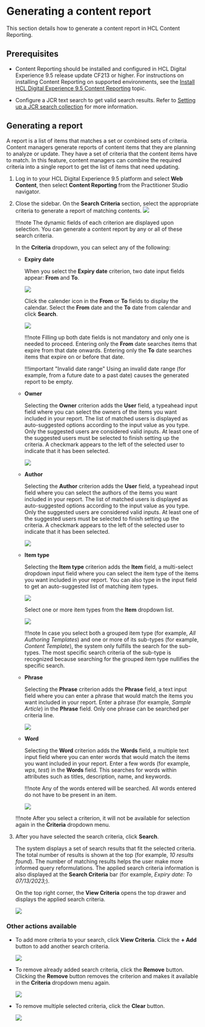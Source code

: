 # Generating a content report

This section details how to generate a content report in HCL Content Reporting.

## Prerequisites

- Content Reporting should be installed and configured in HCL Digital Experience 9.5 release update CF213 or higher. For instructions on installing Content Reporting on supported environments, see the [Install HCL Digital Experience 9.5 Content Reporting](../installation/index.md) topic.

- Configure a JCR text search to get valid search results. Refer to [Setting up a JCR search collection](../../../../build_sites/search/portal_search/administer_portal_search/setup_search_collections/jcr_search_collections/index.md) for more information.

## Generating a report

A report is a list of items that matches a set or combined sets of criteria. Content managers generate reports of content items that they are planning to analyze or update. They have a set of criteria that the content items have to match. In this feature, content managers can combine the required criteria into a single report to get the list of items that need updating.

1.  Log in to your HCL Digital Experience 9.5 platform and select **Web Content**, then select **Content Reporting** from the Practitioner Studio navigator.

2.  Close the sidebar. On the **Search Criteria** section, select the appropriate criteria to generate a report of matching contents.
    ![](../../../../assets/HCL_Content_Reporting_Criteria_Dropdown.png)

    !!!note
        The dynamic fields of each criterion are displayed upon selection. You can generate a content report by any or all of these search criteria.

    In the **Criteria** dropdown, you can select any of the following:

    - **Expiry date**

        When you select the **Expiry date** criterion, two date input fields appear: **From** and **To**.

        ![](../../../../assets/HCL_Content_Reporting_Search_By_Expiry.png)

        Click the calender icon in the **From** or **To** fields to display the calendar. Select the **From** date and the **To** date from calendar and click **Search**.
        
        ![](../../../../assets/HCL_Content_Reporting_Select_Date.png)

        !!!note
            Filling up both date fields is not mandatory and only one is needed to proceed. Entering only the **From** date searches items that expire from that date onwards. Entering only the **To** date searches items that expire on or before that date.
            
        !!!important "Invalid date range"
            Using an invalid date range (for example, from a future date to a past date) causes the generated report to be empty.

    - **Owner**

        Selecting the **Owner** criterion adds the **User** field, a typeahead input field where you can select the owners of the items you want included in your report. The list of matched users is displayed as auto-suggested options according to the input value as you type. Only the suggested users are considered valid inputs. At least one of the suggested users must be selected to finish setting up the criteria. A checkmark appears to the left of the selected user to indicate that it has been selected. 
        
        ![](../../../../assets/HCL_Content_Reporting_Owner_Criteria.png)
    
    - **Author**

        Selecting the **Author** criterion adds the **User** field, a typeahead input field where you can select the authors of the items you want included in your report. The list of matched users is displayed as auto-suggested options according to the input value as you type. Only the suggested users are considered valid inputs. At least one of the suggested users must be selected to finish setting up the criteria. A checkmark appears to the left of the selected user to indicate that it has been selected. 
        
        ![](../../../../assets/HCL_Content_Reporting_Author_Criteria.png)

        

    - **Item type**

        Selecting the **Item type** criterion adds the **Item** field, a multi-select dropdown input field where you can select the item type of the items you want included in your report. You can also type in the input field to get an auto-suggested list of matching item types.
        
        ![](../../../../assets/HCL_Content_Reporting_Item_Type_Criteria.png)

        Select one or more item types from the **Item** dropdown list.

        ![](../../../../assets/HCL_Content_Reporting_Item_Type_Select.png)
        
        !!!note
            In case you select both a grouped item type (for example, *All Authoring Templates*) and one or more of its sub-types (for example, *Content Template*), the system only fulfills the search for the sub-types. The most specific search criteria of the sub-type is recognized because searching for the grouped item type nullifies the specific search.

    - **Phrase**

        Selecting the **Phrase** criterion adds the **Phrase** field, a text input field where you can enter a phrase that would match the items you want included in your report. Enter a phrase (for example, *Sample Article*) in the **Phrase** field. Only one phrase can be searched per criteria line. 
        
        ![](../../../../assets/HCL_Content_Reporting_Phrase_Select.png)

    - **Word**

        Selecting the **Word** criterion adds the **Words** field, a multiple text input field where you can enter words that would match the items you want included in your report. Enter a few words (for example, *wps*, *test*) in the **Words** field. This searches for words within attributes such as titles, description, name, and keywords.
        
        !!!note
            Any of the words entered will be searched. All words entered do not have to be present in an item.
        
        ![](../../../../assets/HCL_Content_Reporting_Words_Select.png)

    !!!note
        After you select a criterion, it will not be available for selection again in the **Criteria** dropdown menu. 

3. After you have selected the search criteria, click **Search**.

    The system displays a set of search results that fit the selected criteria. The total number of results is shown at the top (for example, *10 results found*). The number of matching results helps the user make more informed query reformulations. The applied search criteria information is also displayed at the **Search Criteria** bar (for example, *Expiry date: To 07/13/2023;*).

    On the top right corner, the **View Criteria** opens the top drawer and displays the applied search criteria.

    ![](../../../../assets/HCL_Content_Reporting_Search_Results.png)
    
### Other actions available

- To add more criteria to your search, click **View Criteria**. Click the **+ Add** button to add another search criteria.
    
    ![](../../../../assets/HCL_Content_Reporting_Add_Criteria_Button_Dropdown.png)

- To remove already added search criteria, click the **Remove** button. Clicking the **Remove** button removes the criterion and makes it available in the **Criteria** dropdown menu again.
    
    ![](../../../../assets/HCL_Content_Reporting_Remove_Criteria.png)

- To remove multiple selected criteria, click the **Clear** button.
    
    ![](../../../../assets/HCL_Content_Reporting_Clear_Criteria_Options.png)
